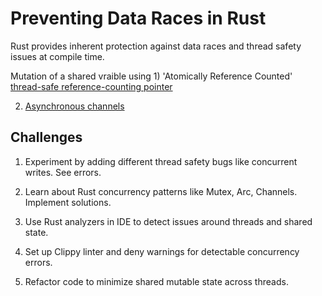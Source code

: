 # Preventing Data Races in Rust

Rust provides inherent protection against data races and thread safety issues at compile time.

Mutation of a shared vraible using 1) 'Atomically Reference Counted' [thread-safe reference-counting pointer](https://doc.rust-lang.org/std/sync/struct.Arc.html)

2) [Asynchronous channels](https://doc.rust-lang.org/rust-by-example/std_misc/channels.html)



## Challenges

1. Experiment by adding different thread safety bugs like concurrent writes. See errors.

2. Learn about Rust concurrency patterns like Mutex, Arc, Channels. Implement solutions.

3. Use Rust analyzers in IDE to detect issues around threads and shared state.

4. Set up Clippy linter and deny warnings for detectable concurrency errors.

5. Refactor code to minimize shared mutable state across threads.